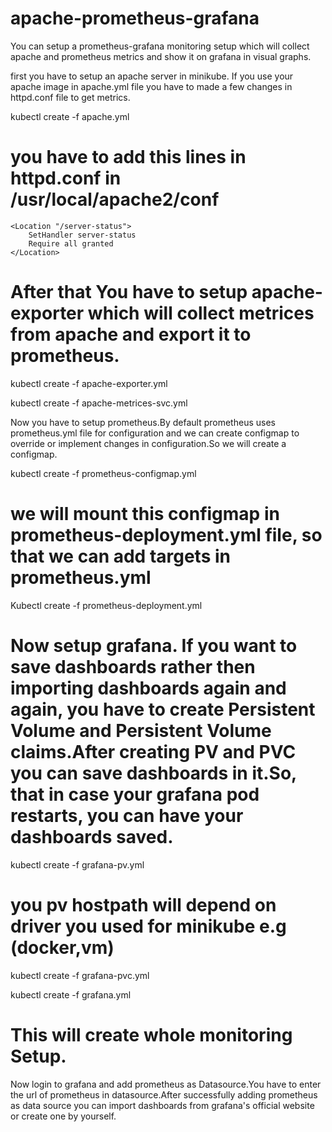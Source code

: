 # apache-prometheus-grafana

You can setup a prometheus-grafana monitoring setup which will collect apache and prometheus metrics and show it on grafana in visual graphs.

first you have to setup an apache server in minikube. If you use your apache image in apache.yml file you have to made a few changes in httpd.conf
file to get metrics.

kubectl create -f apache.yml         

# you have to add this lines in httpd.conf in /usr/local/apache2/conf 

    <Location "/server-status">
        SetHandler server-status 
        Require all granted 
    </Location> 

# After that You have to setup apache-exporter which will collect metrices from apache and export it to prometheus.

kubectl create -f apache-exporter.yml

kubectl create -f apache-metrices-svc.yml

Now you have to setup prometheus.By default prometheus uses prometheus.yml file for configuration and we can create configmap to override
or implement changes in configuration.So we will create a configmap.

kubectl create -f prometheus-configmap.yml
# we will mount this configmap in prometheus-deployment.yml file, so that we can add targets in prometheus.yml 


Kubectl create -f prometheus-deployment.yml 

# Now setup grafana. If you want to save dashboards rather then importing dashboards again and again, you have to create Persistent Volume and Persistent Volume claims.After creating PV and PVC you can save dashboards in it.So, that in case your grafana pod restarts, you can have your dashboards saved.

kubectl create -f grafana-pv.yml                         
# you pv hostpath will depend on driver you used for minikube e.g (docker,vm)

kubectl create -f grafana-pvc.yml

kubectl create -f grafana.yml

# This will create whole monitoring Setup.

Now login to grafana and add prometheus as Datasource.You have to enter the url of prometheus in datasource.After successfully adding prometheus as 
data source you can import dashboards from grafana's official website or create one by yourself.
